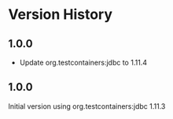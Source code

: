Version History
===============

1.0.0
-----

- Update org.testcontainers:jdbc to 1.11.4

1.0.0
-----

Initial version using org.testcontainers:jdbc 1.11.3
